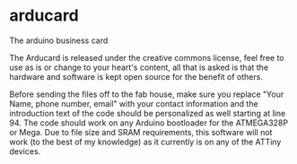 arducard
========

The arduino business card

The Arducard is released under the creative commons license, feel free to use as is or change to your heart's content, all that is asked is that the hardware and software is kept open source for the benefit of others.

Before sending the files off to the fab house, make sure you replace "Your Name, phone number, email" with your contact information and the introduction text of the code should be personalized as well starting at line 94. The code should work on any Arduino bootloader for the ATMEGA328P or Mega. Due to file size and SRAM requirements, this software will not work (to the best of my knowledge) as it currently is on any of the ATTiny devices.
